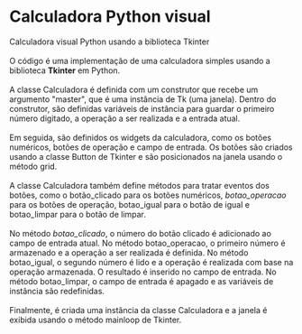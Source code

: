 # Calculadora Python visual
Calculadora visual Python usando a biblioteca Tkinter
<br><br>
O código é uma implementação de uma calculadora simples usando a biblioteca <b>Tkinter</b> em Python.
<br><br>
A classe Calculadora é definida com um construtor que recebe um argumento "master", que é uma instância de Tk (uma janela). Dentro do construtor, são definidas variáveis de instância para guardar o primeiro número digitado, a operação a ser realizada e a entrada atual.
<br><br>
Em seguida, são definidos os widgets da calculadora, como os botões numéricos, botões de operação e campo de entrada. Os botões são criados usando a classe Button de Tkinter e são posicionados na janela usando o método grid.
<br><br>
A classe Calculadora também define métodos para tratar eventos dos botões, como o botão_clicado para os botões numéricos, <i>botao_operacao</i> para os botões de operação, botao_igual para o botão de igual e botao_limpar para o botão de limpar.
<br><br>
No método <i>botao_clicado</i>, o número do botão clicado é adicionado ao campo de entrada atual. No método botao_operacao, o primeiro número é armazenado e a operação a ser realizada é definida. No método botao_igual, o segundo número é lido e a operação é realizada com base na operação armazenada. O resultado é inserido no campo de entrada. No método botao_limpar, o campo de entrada é apagado e as variáveis de instância são redefinidas.
<br><br>
Finalmente, é criada uma instância da classe Calculadora e a janela é exibida usando o método mainloop de Tkinter.
